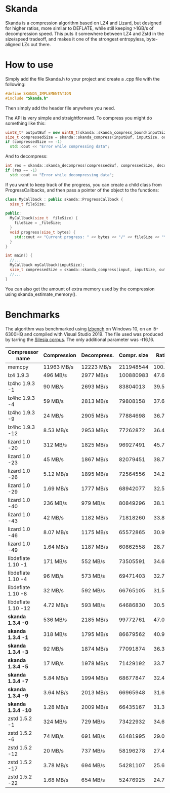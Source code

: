 # Skanda

Skanda is a compression algorithm based on LZ4 and Lizard, but designed for higher ratios, more similar to DEFLATE, while still keeping >1GB/s of decompression speed. This puts it somewhere between LZ4 and Zstd in the size/speed tradeoff, and makes it one of the strongest entropyless, byte-aligned LZs out there.

# How to use

Simply add the file Skanda.h to your project and create a .cpp file with the following:
```cpp
#define SKANDA_IMPLEMENTATION
#include "Skanda.h"
```
Then simply add the header file anywhere you need.

The API is very simple and straightforward. To compress you might do something like this:
```cpp
uint8_t* outputBuf = new uint8_t[skanda::skanda_compress_bound(inputSize)];
size_t compressedSize = skanda::skanda_compress(inputBuf, inputSize, outputBuf);
if (compressedSize == -1)
  std::cout << "Error while compressing data";
```
And to decompress:
```cpp
int res = skanda::skanda_decompress(compressedBuf, compressedSize, decompressedBuf, uncompressedSize);
if (res == -1)
  std::cout << "Error while decompressing data";
```

If you want to keep track of the progress, you can create a child class from ProgressCallbacks, and then pass a pointer of the object to the functions:
```cpp
class MyCallback : public skanda::ProgressCallback {
  size_t fileSize;
  
public:
  MyCallback(size_t _fileSize) {
    fileSize = _fileSize;
  }
  void progress(size_t bytes) {
    std::cout << "Current progress: " << bytes << "/" << fileSize << "\n";
  }
}

int main() {
  //...
  MyCallback myCallback(inputSize);
  size_t compressedSize = skanda::skanda_compress(input, inputSize, output, level, window, &myCallback);
  //...
}
```

You can also get the amount of extra memory used by the compression using skanda_estimate_memory().

# Benchmarks

The algorithm was benchmarked using [lzbench](https://github.com/inikep/lzbench) on Windows 10, on an i5-6300HQ and compiled with Visual Studio 2019. The file used was produced by tarring the [Silesia corpus](http://sun.aei.polsl.pl/~sdeor/index.php?page=silesia). The only additional parameter was -t16,16.

| Compressor name         | Compression| Decompress.| Compr. size | Ratio |
| ---------------         | -----------| -----------| ----------- | ----- | 
| memcpy                  | 11963 MB/s | 12223 MB/s |   211948544 |100.00 |  
| lz4 1.9.3               |   496 MB/s |  2977 MB/s |   100880983 | 47.60 |  
| lz4hc 1.9.3 -1          |    90 MB/s |  2693 MB/s |    83804013 | 39.54 |  
| lz4hc 1.9.3 -4          |    59 MB/s |  2813 MB/s |    79808158 | 37.65 |  
| lz4hc 1.9.3 -9          |    24 MB/s |  2905 MB/s |    77884698 | 36.75 |  
| lz4hc 1.9.3 -12         |  8.53 MB/s |  2953 MB/s |    77262872 | 36.45 |  
| lizard 1.0 -20          |   312 MB/s |  1825 MB/s |    96927491 | 45.73 |  
| lizard 1.0 -23          |    45 MB/s |  1867 MB/s |    82079451 | 38.73 |  
| lizard 1.0 -26          |  5.12 MB/s |  1895 MB/s |    72564556 | 34.24 |  
| lizard 1.0 -29          |  1.69 MB/s |  1777 MB/s |    68942077 | 32.53 |  
| lizard 1.0 -40          |   236 MB/s |   979 MB/s |    80849296 | 38.15 |  
| lizard 1.0 -43          |    42 MB/s |  1182 MB/s |    71818260 | 33.88 |  
| lizard 1.0 -46          |  8.07 MB/s |  1175 MB/s |    65572865 | 30.94 |  
| lizard 1.0 -49          |  1.64 MB/s |  1187 MB/s |    60862558 | 28.72 |  
| libdeflate 1.10 -1      |   171 MB/s |   552 MB/s |    73505591 | 34.68 |  
| libdeflate 1.10 -4      |    96 MB/s |   573 MB/s |    69471403 | 32.78 |  
| libdeflate 1.10 -8      |    32 MB/s |   592 MB/s |    66765105 | 31.50 |  
| libdeflate 1.10 -12     |  4.72 MB/s |   593 MB/s |    64686830 | 30.52 |  
| **skanda 1.3.4 -0**     |   536 MB/s |  2185 MB/s |    99772761 | 47.07 |
| **skanda 1.3.4 -1**     |   318 MB/s |  1795 MB/s |    86679562 | 40.90 |
| **skanda 1.3.4 -3**     |    92 MB/s |  1874 MB/s |    77091874 | 36.37 |
| **skanda 1.3.4 -5**     |    17 MB/s |  1978 MB/s |    71429192 | 33.70 |
| **skanda 1.3.4 -7**     |  5.84 MB/s |  1994 MB/s |    68677847 | 32.40 |
| **skanda 1.3.4 -9**     |  3.64 MB/s |  2013 MB/s |    66965948 | 31.60 |
| **skanda 1.3.4 -10**    |  1.28 MB/s |  2009 MB/s |    66435167 | 31.34 |
| zstd 1.5.2 -1           |   324 MB/s |   729 MB/s |    73422932 | 34.64 |  
| zstd 1.5.2 -6           |    74 MB/s |   691 MB/s |    61481995 | 29.01 |  
| zstd 1.5.2 -12          |    20 MB/s |   737 MB/s |    58196278 | 27.46 |  
| zstd 1.5.2 -17          |  3.78 MB/s |   694 MB/s |    54281107 | 25.61 |  
| zstd 1.5.2 -22          |  1.68 MB/s |   654 MB/s |    52476925 | 24.76 |  
